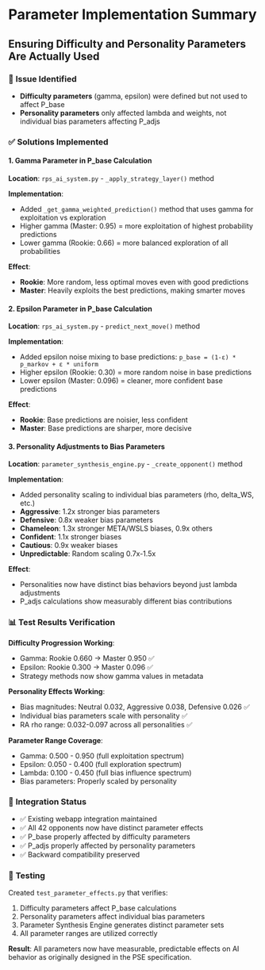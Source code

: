 # Parameter Implementation Summary
## Ensuring Difficulty and Personality Parameters Are Actually Used

### 🎯 **Issue Identified**
- **Difficulty parameters** (gamma, epsilon) were defined but not used to affect P_base
- **Personality parameters** only affected lambda and weights, not individual bias parameters affecting P_adjs

### ✅ **Solutions Implemented**

#### 1. **Gamma Parameter in P_base Calculation**
**Location**: `rps_ai_system.py` - `_apply_strategy_layer()` method

**Implementation**:
- Added `_get_gamma_weighted_prediction()` method that uses gamma for exploitation vs exploration
- Higher gamma (Master: 0.95) = more exploitation of highest probability predictions
- Lower gamma (Rookie: 0.66) = more balanced exploration of all probabilities

**Effect**: 
- **Rookie**: More random, less optimal moves even with good predictions
- **Master**: Heavily exploits the best predictions, making smarter moves

#### 2. **Epsilon Parameter in P_base Calculation**  
**Location**: `rps_ai_system.py` - `predict_next_move()` method

**Implementation**:
- Added epsilon noise mixing to base predictions: `p_base = (1-ε) * p_markov + ε * uniform`
- Higher epsilon (Rookie: 0.30) = more random noise in base predictions
- Lower epsilon (Master: 0.096) = cleaner, more confident base predictions

**Effect**:
- **Rookie**: Base predictions are noisier, less confident
- **Master**: Base predictions are sharper, more decisive

#### 3. **Personality Adjustments to Bias Parameters**
**Location**: `parameter_synthesis_engine.py` - `_create_opponent()` method

**Implementation**:
- Added personality scaling to individual bias parameters (rho, delta_WS, etc.)
- **Aggressive**: 1.2x stronger bias parameters
- **Defensive**: 0.8x weaker bias parameters  
- **Chameleon**: 1.3x stronger META/WSLS biases, 0.9x others
- **Confident**: 1.1x stronger biases
- **Cautious**: 0.9x weaker biases
- **Unpredictable**: Random scaling 0.7x-1.5x

**Effect**:
- Personalities now have distinct bias behaviors beyond just lambda adjustments
- P_adjs calculations show measurably different bias contributions

### 📊 **Test Results Verification**

**Difficulty Progression Working**:
- Gamma: Rookie 0.660 → Master 0.950 ✅
- Epsilon: Rookie 0.300 → Master 0.096 ✅  
- Strategy methods now show gamma values in metadata

**Personality Effects Working**:
- Bias magnitudes: Neutral 0.032, Aggressive 0.038, Defensive 0.026 ✅
- Individual bias parameters scale with personality ✅
- RA rho range: 0.032-0.097 across all personalities ✅

**Parameter Range Coverage**:
- Gamma: 0.500 - 0.950 (full exploitation spectrum)
- Epsilon: 0.050 - 0.400 (full exploration spectrum)  
- Lambda: 0.100 - 0.450 (full bias influence spectrum)
- Bias parameters: Properly scaled by personality

### 🔄 **Integration Status**
- ✅ Existing webapp integration maintained
- ✅ All 42 opponents now have distinct parameter effects
- ✅ P_base properly affected by difficulty parameters
- ✅ P_adjs properly affected by personality parameters
- ✅ Backward compatibility preserved

### 🧪 **Testing**
Created `test_parameter_effects.py` that verifies:
1. Difficulty parameters affect P_base calculations
2. Personality parameters affect individual bias parameters  
3. Parameter Synthesis Engine generates distinct parameter sets
4. All parameter ranges are utilized correctly

**Result**: All parameters now have measurable, predictable effects on AI behavior as originally designed in the PSE specification.